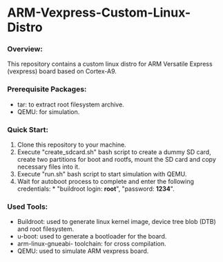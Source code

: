 # ARM-Vexpress-Custom-Linux-Distro
### Overview:
This repository contains a custom linux distro for ARM Versatile Express (vexpress) board based on Cortex-A9.

### Prerequisite Packages:
* tar: to extract root filesystem archive.
* QEMU: for simulation.

### Quick Start:
1. Clone this repository to your machine.
2. Execute "create_sdcard.sh" bash script to create a dummy SD card, create two partitions for boot and rootfs, mount the SD card and copy necessary files into it.
3. Execute "run.sh" bash script to start simulation with QEMU.
4. Wait for autoboot process to complete and enter the following credentials: * "buildroot login: **root**", "password: **1234**".

### Used Tools:
* Buildroot: used to generate linux kernel image, device tree blob (DTB) and root filesystem.
* u-boot: used to generate a bootloader for the board.
* arm-linux-gnueabi- toolchain: for cross compilation.
* QEMU: used to simulate ARM vexpress board.
